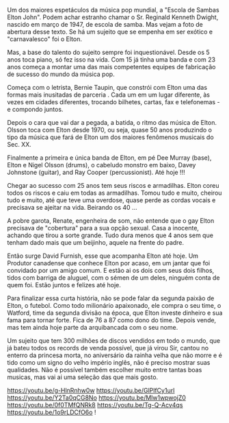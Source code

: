 
Um  dos maiores espetáculos da música pop mundial, a "Escola de Sambas Elton John". Podem achar estranho chamar o Sr. Reginald Kenneth Dwight, nascido em março de 1947, de escola de samba. Mas vejam a foto de abertura desse texto. Se há um sujeito que se empenha em ser exótico e "carnavalesco" foi o Elton. 

Mas, a base do talento do sujeito sempre foi inquestionável. Desde os 5 anos toca piano, só fez isso na vida. Com 15 já tinha uma banda e com 23 anos começa a montar uma das mais competentes equipes de fabricação de sucesso do mundo da música pop. 

Começa com o letrista, Bernie Taupin, que constrói com Elton uma das formas mais inusitadas de parceria . Cada um em um lugar diferente, às vezes em cidades diferentes, trocando bilhetes, cartas, fax e telefonemas - e compondo juntos. 

Depois o cara que vai dar a pegada, a batida, o ritmo das música de Elton. Olsson toca com Elton desde 1970, ou seja, quase 50 anos produzindo o tipo da música que fará de Elton um dos maiores fenômenos musicais do Sec. XX. 

Finalmente a primeira e única banda de Elton, em pé Dee Murray (base), Elton e Nigel Olsson (drums), o cabeludo monstro em baixo, Davey Johnstone (guitar), and Ray Cooper (percussionist). 
Até hoje !!!

Chegar ao sucesso com 25 anos tem seus riscos e armadilhas. Elton coreu todos os riscos e caiu em todas as armadilhas. Tomou tudo e muito, cheirou tudo e muito, até que teve uma overdose, quase perde as cordas vocais e precisava se ajeitar na vida. Beirando os 40 ... 

A pobre garota, Renate, engenheira de som, não entende que o gay Elton precisava de "cobertura" para a sua opção sexual. Casa a inocente, achando que tirou a sorte grande. Tudo dura menos que 4 anos sem que tenham dado mais que um beijinho, aquele na frente do padre. 

Então surge David Furnish, esse que acompanha Elton até hoje. Um Produtor canadense que conhece Elton por acaso, em um jantar que foi convidado por um amigo comum. E estão ai os dois com seus dois filhos, tidos com barriga de aluguel, com o sémen de um deles, ninguém conta de quem foi. Estão juntos e felizes até hoje. 

Para finalizar essa curta história, não se pode falar da segunda paixão de Elton, o futebol. Como todo milionário apaixonado, ele compra o seu time, o Watford, time da segunda divisão na época, que Elton investe dinheiro e sua fama para tornar forte. Fica de 76 a 87 como dono do time. Depois vende, mas tem ainda hoje parte da arquibancada com o seu nome. 

Um sujeito que tem 300 milhões de discos vendidos em todo o mundo, que já bateu todos os records de venda possível, que já virou Sir, cantou no enterro da princesa morta, no aniversário da rainha velha que não morre e é tido como um signo do velho império inglês, não é preciso mostrar suas qualidades. Não é possível também escolher muito entre tantas boas musicas, mas vai ai uma seleção das que mais gosto. 

https://youtu.be/g-HlnRnhw0w 
https://youtu.be/GlPlfCy1urI 
https://youtu.be/Y2Ta0qCG8No 
https://youtu.be/Mlw1wpwojZ0 
https://youtu.be/0f0TMfQNRk8 
https://youtu.be/Tg-Q-Acv4qs 
https://youtu.be/1o9rLDCfO6o 
 ! 
